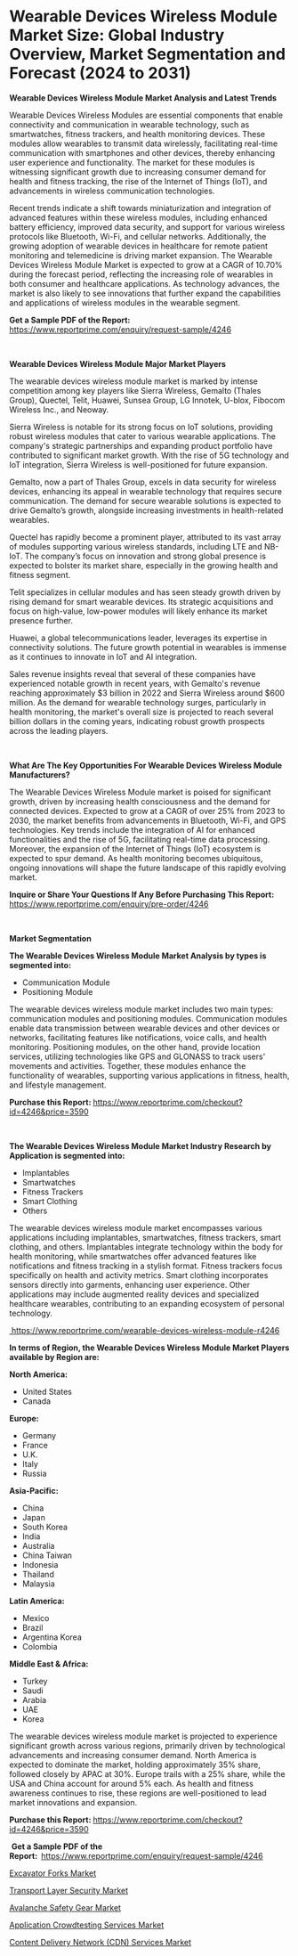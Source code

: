 <p><h1>Wearable Devices Wireless Module Market Size: Global Industry Overview, Market Segmentation and Forecast (2024 to 2031)</h1></p><p><strong>Wearable Devices Wireless Module Market Analysis and Latest Trends</strong></p>
<p><p>Wearable Devices Wireless Modules are essential components that enable connectivity and communication in wearable technology, such as smartwatches, fitness trackers, and health monitoring devices. These modules allow wearables to transmit data wirelessly, facilitating real-time communication with smartphones and other devices, thereby enhancing user experience and functionality. The market for these modules is witnessing significant growth due to increasing consumer demand for health and fitness tracking, the rise of the Internet of Things (IoT), and advancements in wireless communication technologies.</p><p>Recent trends indicate a shift towards miniaturization and integration of advanced features within these wireless modules, including enhanced battery efficiency, improved data security, and support for various wireless protocols like Bluetooth, Wi-Fi, and cellular networks. Additionally, the growing adoption of wearable devices in healthcare for remote patient monitoring and telemedicine is driving market expansion. The Wearable Devices Wireless Module Market is expected to grow at a CAGR of 10.70% during the forecast period, reflecting the increasing role of wearables in both consumer and healthcare applications. As technology advances, the market is also likely to see innovations that further expand the capabilities and applications of wireless modules in the wearable segment.</p></p>
<p><strong>Get a Sample PDF of the Report:&nbsp;</strong> <a href="https://www.reportprime.com/enquiry/request-sample/4246">https://www.reportprime.com/enquiry/request-sample/4246</a></p>
<p>&nbsp;</p>
<p><strong>Wearable Devices Wireless Module Major Market Players</strong></p>
<p><p>The wearable devices wireless module market is marked by intense competition among key players like Sierra Wireless, Gemalto (Thales Group), Quectel, Telit, Huawei, Sunsea Group, LG Innotek, U-blox, Fibocom Wireless Inc., and Neoway. </p><p>Sierra Wireless is notable for its strong focus on IoT solutions, providing robust wireless modules that cater to various wearable applications. The company's strategic partnerships and expanding product portfolio have contributed to significant market growth. With the rise of 5G technology and IoT integration, Sierra Wireless is well-positioned for future expansion.</p><p>Gemalto, now a part of Thales Group, excels in data security for wireless devices, enhancing its appeal in wearable technology that requires secure communication. The demand for secure wearable solutions is expected to drive Gemalto’s growth, alongside increasing investments in health-related wearables.</p><p>Quectel has rapidly become a prominent player, attributed to its vast array of modules supporting various wireless standards, including LTE and NB-IoT. The company’s focus on innovation and strong global presence is expected to bolster its market share, especially in the growing health and fitness segment.</p><p>Telit specializes in cellular modules and has seen steady growth driven by rising demand for smart wearable devices. Its strategic acquisitions and focus on high-value, low-power modules will likely enhance its market presence further.</p><p>Huawei, a global telecommunications leader, leverages its expertise in connectivity solutions. The future growth potential in wearables is immense as it continues to innovate in IoT and AI integration.</p><p>Sales revenue insights reveal that several of these companies have experienced notable growth in recent years, with Gemalto's revenue reaching approximately $3 billion in 2022 and Sierra Wireless around $600 million. As the demand for wearable technology surges, particularly in health monitoring, the market's overall size is projected to reach several billion dollars in the coming years, indicating robust growth prospects across the leading players.</p></p>
<p>&nbsp;</p>
<p><strong>What Are The Key Opportunities For Wearable Devices Wireless Module Manufacturers?</strong></p>
<p><p>The Wearable Devices Wireless Module market is poised for significant growth, driven by increasing health consciousness and the demand for connected devices. Expected to grow at a CAGR of over 25% from 2023 to 2030, the market benefits from advancements in Bluetooth, Wi-Fi, and GPS technologies. Key trends include the integration of AI for enhanced functionalities and the rise of 5G, facilitating real-time data processing. Moreover, the expansion of the Internet of Things (IoT) ecosystem is expected to spur demand. As health monitoring becomes ubiquitous, ongoing innovations will shape the future landscape of this rapidly evolving market.</p></p>
<p><strong>Inquire or Share Your Questions If Any Before Purchasing This Report:</strong> <a href="https://www.reportprime.com/enquiry/pre-order/4246">https://www.reportprime.com/enquiry/pre-order/4246</a></p>
<p>&nbsp;</p>
<p><strong>Market Segmentation</strong></p>
<p><strong>The Wearable Devices Wireless Module Market Analysis by types is segmented into:</strong></p>
<p><ul><li>Communication Module</li><li>Positioning Module</li></ul></p>
<p><p>The wearable devices wireless module market includes two main types: communication modules and positioning modules. Communication modules enable data transmission between wearable devices and other devices or networks, facilitating features like notifications, voice calls, and health monitoring. Positioning modules, on the other hand, provide location services, utilizing technologies like GPS and GLONASS to track users' movements and activities. Together, these modules enhance the functionality of wearables, supporting various applications in fitness, health, and lifestyle management.</p></p>
<p><strong>Purchase this Report:&nbsp;</strong><a href="https://www.reportprime.com/checkout?id=4246&price=3590">https://www.reportprime.com/checkout?id=4246&price=3590</a></p>
<p>&nbsp;</p>
<p><strong>The Wearable Devices Wireless Module Market Industry Research by Application is segmented into:</strong></p>
<p><ul><li>Implantables</li><li>Smartwatches</li><li>Fitness Trackers</li><li>Smart Clothing</li><li>Others</li></ul></p>
<p><p>The wearable devices wireless module market encompasses various applications including implantables, smartwatches, fitness trackers, smart clothing, and others. Implantables integrate technology within the body for health monitoring, while smartwatches offer advanced features like notifications and fitness tracking in a stylish format. Fitness trackers focus specifically on health and activity metrics. Smart clothing incorporates sensors directly into garments, enhancing user experience. Other applications may include augmented reality devices and specialized healthcare wearables, contributing to an expanding ecosystem of personal technology.</p></p>
<p><a href="https://www.reportprime.com/wearable-devices-wireless-module-r4246">&nbsp;https://www.reportprime.com/wearable-devices-wireless-module-r4246</a></p>
<p><strong>In terms of Region, the Wearable Devices Wireless Module Market Players available by Region are:</strong></p>
<p>
    <p> <strong> North America: </strong>
        <ul>
            <li>United States</li>
            <li>Canada</li>
        </ul>
        </p> 
    <p> <strong> Europe: </strong>
        <ul>
            <li>Germany</li>
            <li>France</li>
            <li>U.K.</li>
            <li>Italy</li>
            <li>Russia</li>
        </ul>
        </p> 
    <p> <strong> Asia-Pacific: </strong>
        <ul>
            <li>China</li>
            <li>Japan</li>
            <li>South Korea</li>
            <li>India</li>
            <li>Australia</li>
            <li>China Taiwan</li>
            <li>Indonesia</li>
            <li>Thailand</li>
            <li>Malaysia</li>
        </ul>
        </p> 
    <p> <strong> Latin America: </strong>
        <ul>
            <li>Mexico</li>
            <li>Brazil</li>
            <li>Argentina Korea</li>
            <li>Colombia</li>
        </ul>
        </p> 
    <p> <strong> Middle East & Africa: </strong>
        <ul>
            <li>Turkey</li>
            <li>Saudi</li>
            <li>Arabia</li>
            <li>UAE</li>
            <li>Korea</li>
        </ul>
    </p>
    </p>
<p><p>The wearable devices wireless module market is projected to experience significant growth across various regions, primarily driven by technological advancements and increasing consumer demand. North America is expected to dominate the market, holding approximately 35% share, followed closely by APAC at 30%. Europe trails with a 25% share, while the USA and China account for around 5% each. As health and fitness awareness continues to rise, these regions are well-positioned to lead market innovations and expansion.</p></p>
<p><strong>Purchase this Report: </strong><a href="https://www.reportprime.com/checkout?id=4246&price=3590">https://www.reportprime.com/checkout?id=4246&price=3590</a></p>
<p>&nbsp;<strong>Get a Sample PDF of the Report:&nbsp;&nbsp;</strong><a href="https://www.reportprime.com/enquiry/request-sample/4246">https://www.reportprime.com/enquiry/request-sample/4246</a></p>
<p><strong></strong></p>
<p><p><a href="https://www.linkedin.com/pulse/unveiling-market-trends-global-excavator-forks-growth-regional-v2tdc?trackingId=hHVbiYdJTKqlpLDHdBE7kA%3D%3D">Excavator Forks Market</a></p><p><a href="https://www.linkedin.com/pulse/global-transport-layer-security-market-landscape-future-9w7rc?trackingId=KdWidjUSQFGGvr3AqJoltA%3D%3D">Transport Layer Security Market</a></p><p><a href="https://www.linkedin.com/pulse/avalanche-safety-gear-market-global-insights-sales-trends-zv13c?trackingId=%2BWLCti1qRFWg7htJMz6qAQ%3D%3D">Avalanche Safety Gear Market</a></p><p><a href="https://issuu.com/reportprime-2/docs/application-crowdtesting-services-m_396be88c0d13b5">Application Crowdtesting Services Market</a></p><p><a href="https://issuu.com/reportprime-2/docs/content-delivery-network-cdn-servic_1c20d0cef0f5e5">Content Delivery Network (CDN) Services Market</a></p></p>
